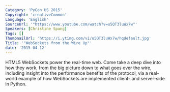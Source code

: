 ```yaml
---
Category: 'PyCon US 2015'
Copyright: 'creativeCommon'
Language: 'English'
SourceUrl: '"https://www.youtube.com/watch?v=u5QT3luWx7w"'
Speakers: [Christine Spang]
Tags: []
ThumbnailUrl: 'https://i.ytimg.com/vi/u5QT3luWx7w/hqdefault.jpg'
Title: '"WebSockets from the Wire Up"'
date: '2015-04-12'
---
```

HTML5 WebSockets power the real-time web. Come take a deep dive into how they
work, from the big picture down to what goes over the wire, including insight
into the performance benefits of the protocol, via a real-world example of how
WebSockets are implemented client- and server-side in Python.

